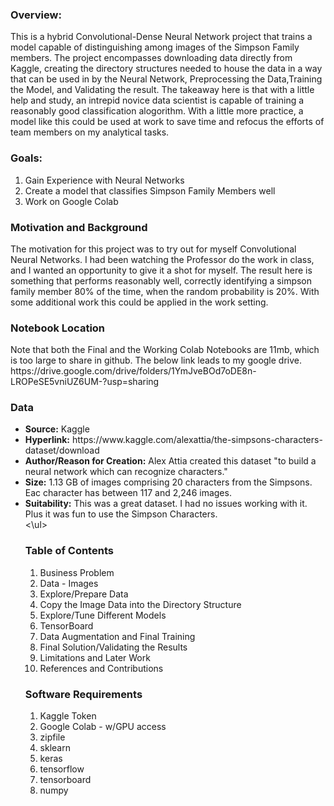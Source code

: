 ### Overview:
<p>This is a hybrid Convolutional-Dense Neural Network project that trains a model capable of distinguishing among images of the Simpson Family members.  The project encompasses downloading data directly from Kaggle, creating the directory structures needed to house the data in a way that can be used in by the Neural Network, Preprocessing the Data,Training the Model, and Validating the result.  The takeaway here is that with a little help and study, an intrepid novice data scientist is capable of training a reasonably good classification alogorithm.  With a little more practice, a model like this could be used at work to save time and refocus the efforts of team members on my analytical tasks.</p>

### Goals:
<ol>
<li>Gain Experience with Neural Networks</li>
<li>Create a model that classifies Simpson Family Members well</li>
<li>Work on Google Colab</li>
</ol>

### Motivation and Background
<p>The motivation for this project was to try out for myself Convolutional Neural Networks.  I had been watching the Professor do the work in class, and I wanted an opportunity to give it a shot for myself.  The result here is something that performs reasonably well, correctly identifying a simpson family member 80% of the time, when the random probability is 20%.  With some additional work this could be applied in the work setting.</p>

### Notebook Location
<p>Note that both the Final and the Working Colab Notebooks are 11mb, which is too large to share in github.  The below link leads to my google drive.
https://drive.google.com/drive/folders/1YmJveBOd7oDE8n-LROPeSE5vniUZ6UM-?usp=sharing
    
### Data
<ul><li><b>Source:</b>  Kaggle </li>
    <li><b>Hyperlink:</b> https://www.kaggle.com/alexattia/the-simpsons-characters-dataset/download</li>
    <li><b>Author/Reason for Creation:</b> Alex Attia created this dataset "to build a neural network which can recognize characters."</li>
    <li><b>Size:</b>  1.13 GB of images comprising 20 characters from the Simpsons.  Eac character has between 117 and 2,246 images.</li>
    <li><b>Suitability:</b> This was a great dataset.  I had no issues working with it.  Plus it was fun to use the Simpson Characters.</li><\ul>


### Table of Contents

<ol><li>Business Problem</li>
    <li>Data - Images</li>
    <li>Explore/Prepare Data</li>
    <li>Copy the Image Data into the Directory Structure</li>
    <li>Explore/Tune Different Models</li>
    <li>TensorBoard</li>
    <li>Data Augmentation and Final Training</li>
    <li>Final Solution/Validating the Results</li>
    <li>Limitations and Later Work</li>
    <li>References and Contributions</li></ol>

### Software Requirements
<ol>
<li>Kaggle Token</li>
<li>Google Colab - w/GPU access</li>
<li>zipfile</li>
<li>sklearn</li>
<li>keras</li>
<li>tensorflow</li>
<li>tensorboard</li>
<li>numpy</li></ol>
